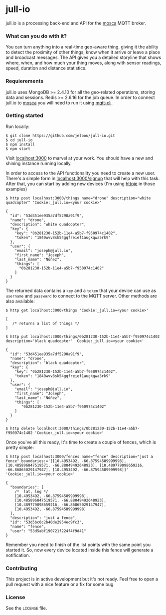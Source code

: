 # jull-io

jull.io is a processing back-end and API for the [mosca](https://github.com/mcollina/mosca) MQTT broker.

### What can you do with it? 

You can turn anything into a real-time geo-aware thing, giving it the 
ability to detect the proximity of other things, know when it arrive or leave a 
place and broadcast messages. The API gives you a detailed storyline that shows 
where, when, and how much your thing moves, along with sensor readings, speed, 
duration and distance statistics.

### Requierements 

jull.io uses MongoDB >= 2.4.10 for all the geo-related operations, storing data and
sessions. Redis >= 2.6.16 for the job queue. In order to connect jull.io to [mosca](https://github.com/mcollina/mosca) you will need to run it using [mqtt-cli](https://github.com/jeloou/mqtt-cli).
 
### Getting started 

Run locally: 
    
    $ git clone https://github.com/jeloou/jull-io.git
    $ cd jull-io
    $ npm install
    $ npm start

Visit [localhost:3000](http://localhost:3000/) to marvel at your work. You should have a new and 
shining instance running locally.  

In order to access to the API functionality you need to create a new user. There's a simple form in [localhost:3000/signup](http://localhost:3000/signup)  that will help with this task. After that, you can start by adding new devices (I'm using [httpie](https://github.com/jakubroztocil/httpie) in those examples)

    $ http post localhost:3000/things name="drone" description="white quadcopter" 'Cookie:_jull.io=<your cookie>'
    
    {
      "id": "53d451ee935a7df5290a91f9", 
      "name": "drone", 
      "description": "white quadcopter", 
      "key": {
        "key": "0b281230-152b-11e4-a5b7-f950974c1402", 
        "token": "1840wvv8sk54gqfreief1augkqwa5rk9"
      }, 
      "user": {
        "email": "joseph@jull.io", 
        "first_name": "Joseph", 
        "last_name": "Núñez", 
        "things": [
          "0b281230-152b-11e4-a5b7-f950974c1402"
        ]
      }
    }
   

The returned data contains a `key` and a `token` that your device can use as `username` and `password` to connect to the MQTT server. Other methods are also available:

    $ http get localhost:3000/things 'Cookie:_jull.io=<your cookie>'
    
    [
       /* returns a list of things */
    ]
    
    $ http put localhost:3000/things/0b281230-152b-11e4-a5b7-f950974c1402 description="black quadcopter" 'Cookie:_jull.io=<your cookie>'
    
    {
      "id": "53d451ee935a7df5290a91f9", 
      "name": "drone", 
      "description": "black quadcopter", 
      "key": {
        "key": "0b281230-152b-11e4-a5b7-f950974c1402", 
        "token": "1840wvv8sk54gqfreief1augkqwa5rk9"
      }, 
      "user": {
        "email": "joseph@jull.io", 
        "first_name": "Joseph", 
        "last_name": "Núñez", 
        "things": [
           "0b281230-152b-11e4-a5b7-f950974c1402"
        ]
      }
    }

    $ http delete localhost:3000/things/0b281230-152b-11e4-a5b7-f950974c1402 'Cookie:_jull.io=<your cookie>'
   

Once you've all this ready, It's time to create a couple of fences, which is pretty simple:


    $ http post localhost:3000/fences name="fence" description="just a fence" boundaries:='[[10.4953492, -66.87594589999998], [10.485896847519571, -66.88049492648923], [10.489779098659216, -66.86865029147947], [10.4953492, -66.87594589999998]]' 'Cookie:_jull.io=<your cookie>'
    
    {
      "boundaries": [
        /*  lat, lng */
        [10.4953492, -66.87594589999998], 
        [10.485896847519571, -66.88049492648923], 
        [10.489779098659216, -66.86865029147947], 
        [10.4953492, -66.87594589999998]
      ], 
      "description": "just a fence", 
      "id": "53d5bc0c2b40de2954ec9fc3", 
      "name": "fence", 
      "user": "53d5abf190721f224f4f9d41"
    }

Remember you need to finish of the list points with the same point you started it. So, now every device located inside this fence will generate a notification. 

### Contributing 
This project is in active development but it's not ready. Feel free to open a pull request with a nice feature or a fix for some bug.

### License

See the `LICENSE` file.
